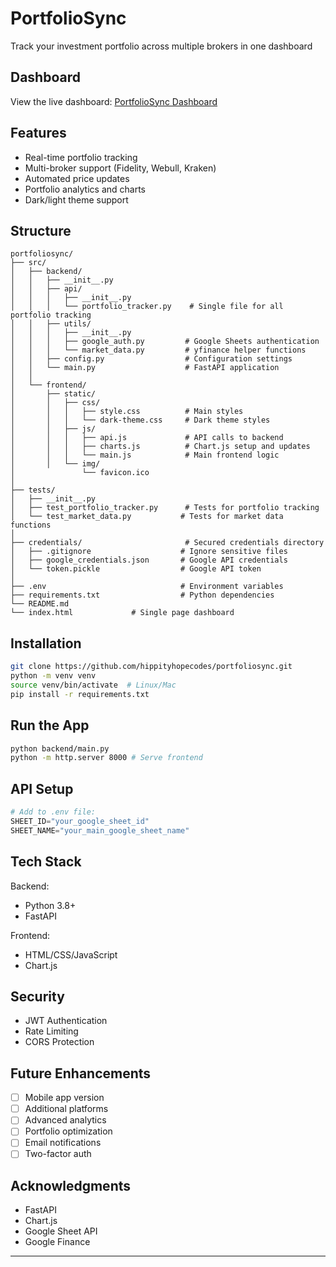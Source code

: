 # PortfolioSync

Track your investment portfolio across multiple brokers in one dashboard

## Dashboard

View the live dashboard: [PortfolioSync Dashboard](https://hippityhopecodes.github.io/portfoliosync/)

## Features

- Real-time portfolio tracking
- Multi-broker support (Fidelity, Webull, Kraken)
- Automated price updates
- Portfolio analytics and charts
- Dark/light theme support

## Structure
```
portfoliosync/
├── src/
│   ├── backend/
│   │   ├── __init__.py
│   │   ├── api/
│   │   │   ├── __init__.py
│   │   │   └── portfolio_tracker.py    # Single file for all portfolio tracking
│   │   ├── utils/
│   │   │   ├── __init__.py
│   │   │   ├── google_auth.py         # Google Sheets authentication
│   │   │   └── market_data.py         # yfinance helper functions
│   │   ├── config.py                  # Configuration settings
│   │   └── main.py                    # FastAPI application
│   │
│   └── frontend/
│       ├── static/
│       │   ├── css/
│       │   │   ├── style.css          # Main styles
│       │   │   └── dark-theme.css     # Dark theme styles
│       │   ├── js/
│       │   │   ├── api.js             # API calls to backend
│       │   │   ├── charts.js          # Chart.js setup and updates
│       │   │   └── main.js            # Main frontend logic
│       │   └── img/
│               └── favicon.ico
│
├── tests/
│   ├── __init__.py
│   ├── test_portfolio_tracker.py      # Tests for portfolio tracking
│   └── test_market_data.py           # Tests for market data functions
│
├── credentials/                       # Secured credentials directory
│   ├── .gitignore                    # Ignore sensitive files
│   ├── google_credentials.json       # Google API credentials
│   └── token.pickle                  # Google API token
│
├── .env                              # Environment variables
├── requirements.txt                  # Python dependencies
└── README.md
└── index.html             # Single page dashboard
```

## Installation
```bash
git clone https://github.com/hippityhopecodes/portfoliosync.git
python -m venv venv
source venv/bin/activate  # Linux/Mac
pip install -r requirements.txt
```

## Run the App
```bash 
python backend/main.py
python -m http.server 8000 # Serve frontend
```

## API Setup
```python
# Add to .env file:
SHEET_ID="your_google_sheet_id"
SHEET_NAME="your_main_google_sheet_name"
```

## Tech Stack

Backend:
- Python 3.8+
- FastAPI

Frontend:  
- HTML/CSS/JavaScript
- Chart.js

## Security
- JWT Authentication
- Rate Limiting
- CORS Protection

## Future Enhancements
- [ ] Mobile app version
- [ ] Additional platforms
- [ ] Advanced analytics
- [ ] Portfolio optimization
- [ ] Email notifications
- [ ] Two-factor auth

## Acknowledgments
- FastAPI
- Chart.js
- Google Sheet API
- Google Finance

---
